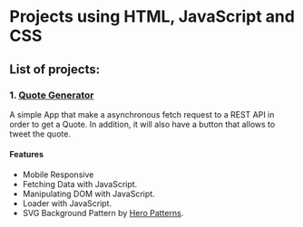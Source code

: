 # Projects using HTML, JavaScript and CSS

## List of projects:

### 1.  [Quote Generator](https://nykko7.github.io/html_js_css_projects/quote_generator/index.html)
 A simple App that make a asynchronous fetch request to a REST API in order to get a Quote. In addition, it will also have a button that allows to tweet the quote.
#### Features

- Mobile Responsive
- Fetching Data with JavaScript.
- Manipulating DOM with JavaScript.
- Loader with JavaScript.
- SVG Background Pattern by [Hero Patterns](https://breakdance.github.io/breakdance/).
